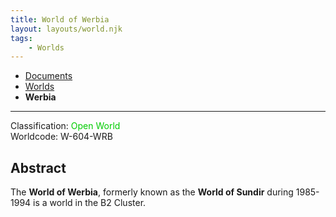```yaml
---
title: World of Werbia
layout: layouts/world.njk
tags:
    - Worlds
---
```

<nav class="breadcrumb">
    <ul>
        <li><a href="/docs">Documents</a></li>
        <li><a href="/docs/world">Worlds</a></li>
        <li><b>Werbia</b></li>
    </ul>
</nav>
<hr>

<div class="alert info">
Classification: <span style="color:#0c0;">Open World</span><br>
Worldcode: W-604-WRB
</div>

## Abstract
The **World of Werbia**, formerly known as the **World of Sundir** during 1985-1994 is a world in the B2 Cluster.
